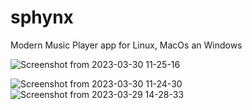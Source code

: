 # sphynx
Modern Music Player app for Linux, MacOs an Windows


![Screenshot from 2023-03-30 11-25-16](https://user-images.githubusercontent.com/65149459/228806980-cdf66304-40e6-4e22-867f-646036f7fa72.png)

![Screenshot from 2023-03-30 11-24-30](https://user-images.githubusercontent.com/65149459/228807593-c44664b7-550a-4349-a21c-c2795c259ea9.png)
![Screenshot from 2023-03-29 14-28-33](https://user-images.githubusercontent.com/65149459/228807625-f6549528-c18f-4ebb-916b-4584afbe4cdd.png)
